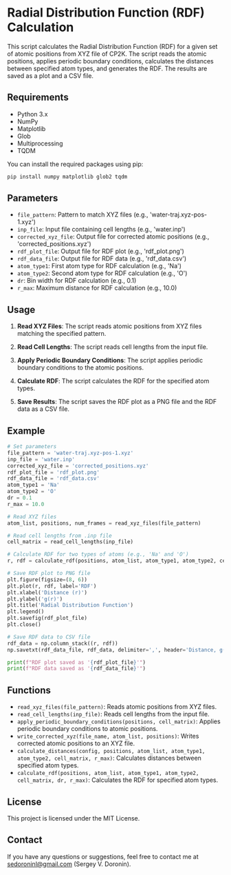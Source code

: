 # Radial Distribution Function (RDF) Calculation

This script calculates the Radial Distribution Function (RDF) for a given set of atomic positions from XYZ file of CP2K. The script reads the atomic positions, applies periodic boundary conditions, calculates the distances between specified atom types, and generates the RDF. The results are saved as a plot and a CSV file.

## Requirements

- Python 3.x
- NumPy
- Matplotlib
- Glob
- Multiprocessing
- TQDM

You can install the required packages using pip:

```bash
pip install numpy matplotlib glob2 tqdm
```


## Parameters

- `file_pattern`: Pattern to match XYZ files (e.g., 'water-traj.xyz-pos-1.xyz')
- `inp_file`: Input file containing cell lengths (e.g., 'water.inp')
- `corrected_xyz_file`: Output file for corrected atomic positions (e.g., 'corrected_positions.xyz')
- `rdf_plot_file`: Output file for RDF plot (e.g., 'rdf_plot.png')
- `rdf_data_file`: Output file for RDF data (e.g., 'rdf_data.csv')
- `atom_type1`: First atom type for RDF calculation (e.g., 'Na')
- `atom_type2`: Second atom type for RDF calculation (e.g., 'O')
- `dr`: Bin width for RDF calculation (e.g., 0.1)
- `r_max`: Maximum distance for RDF calculation (e.g., 10.0)

## Usage

1. **Read XYZ Files**: The script reads atomic positions from XYZ files matching the specified pattern.

2. **Read Cell Lengths**: The script reads cell lengths from the input file.

3. **Apply Periodic Boundary Conditions**: The script applies periodic boundary conditions to the atomic positions.

4. **Calculate RDF**: The script calculates the RDF for the specified atom types.

5. **Save Results**: The script saves the RDF plot as a PNG file and the RDF data as a CSV file.

## Example

```python
# Set parameters
file_pattern = 'water-traj.xyz-pos-1.xyz'
inp_file = 'water.inp'
corrected_xyz_file = 'corrected_positions.xyz'
rdf_plot_file = 'rdf_plot.png'
rdf_data_file = 'rdf_data.csv'
atom_type1 = 'Na'
atom_type2 = 'O'
dr = 0.1
r_max = 10.0

# Read XYZ files
atom_list, positions, num_frames = read_xyz_files(file_pattern)

# Read cell lengths from .inp file
cell_matrix = read_cell_lengths(inp_file)

# Calculate RDF for two types of atoms (e.g., 'Na' and 'O')
r, rdf = calculate_rdf(positions, atom_list, atom_type1, atom_type2, cell_matrix, dr=dr, r_max=r_max)

# Save RDF plot to PNG file
plt.figure(figsize=(8, 6))
plt.plot(r, rdf, label='RDF')
plt.xlabel('Distance (r)')
plt.ylabel('g(r)')
plt.title('Radial Distribution Function')
plt.legend()
plt.savefig(rdf_plot_file)
plt.close()

# Save RDF data to CSV file
rdf_data = np.column_stack((r, rdf))
np.savetxt(rdf_data_file, rdf_data, delimiter=',', header='Distance, g(r)', comments='')

print(f"RDF plot saved as '{rdf_plot_file}'")
print(f"RDF data saved as '{rdf_data_file}'")
```

## Functions

- `read_xyz_files(file_pattern)`: Reads atomic positions from XYZ files.
- `read_cell_lengths(inp_file)`: Reads cell lengths from the input file.
- `apply_periodic_boundary_conditions(positions, cell_matrix)`: Applies periodic boundary conditions to atomic positions.
- `write_corrected_xyz(file_name, atom_list, positions)`: Writes corrected atomic positions to an XYZ file.
- `calculate_distances(config, positions, atom_list, atom_type1, atom_type2, cell_matrix, r_max)`: Calculates distances between specified atom types.
- `calculate_rdf(positions, atom_list, atom_type1, atom_type2, cell_matrix, dr, r_max)`: Calculates the RDF for specified atom types.

## License

This project is licensed under the MIT License.

## Contact

If you have any questions or suggestions, feel free to contact me at [sedoroninl@gmail.com](mailto:sedoronin@gmail.com) (Sergey V. Doronin).
